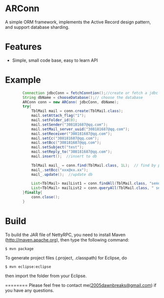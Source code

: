 ARConn
========

A simple ORM framework, implements the Active Record design pattern, and support database sharding.


Features
========

  * Simple, small code base, easy to learn API

Example
========
```java
		Connection jdbcConn = fetchConntion();//create or fetch a jdbc connection
		String dbName = chooseDatabase();// choose the database
		ARConn conn = new ARConn( jdbcConn, dbName);
		try{
			TblMail mail = conn.create(TblMail.class);
			mail.setAttach_flag("1");
			mail.setFolder_id(0);
			mail.setSender("308181687@qq.com");
			mail.setMail_server_uuid("308181687@qq.com");
			mail.setReceiver("308181687@qq.com");
			mail.setCc("308181687@qq.com");
			mail.setBcc("308181687@qq.com");
			mail.setSubject("test");
			mail.setReply_to("308181687@qq.com");
			mail.insert();	//insert to db
			
			TblMail mail_ = conn.find(TblMail.class, 1L);  // find by primary key
			mail_.setBcc("xxx@xx.xx");
			mail_.update();  //update db
			
			List<TblMail> mailList1 = conn.findAll(TblMail.class, "sender", "308181687@qq.com");
			List<TblMail> mailList2 = conn.queryAll(TblMail.class, " sender = 308181687@qq.com ");
		}finally{
			conn.close();
		}
```
Build
========

To build the JAR file of NettyRPC, you need to install Maven (http://maven.apache.org), then type the following command:

    $ mvn package

To generate project files (.project, .classpath) for Eclipse, do

    $ mvn eclipse:eclipse

then import the folder from your Eclipse.


========
Please feel free to contact me(2005dawnbreaks@gmail.com) if you have any questions.
